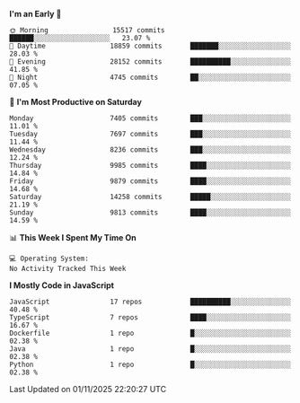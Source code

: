 <!--START_SECTION:waka-->
**I'm an Early 🐤** 

```text
🌞 Morning                15517 commits       ██████░░░░░░░░░░░░░░░░░░░   23.07 % 
🌆 Daytime                18859 commits       ███████░░░░░░░░░░░░░░░░░░   28.03 % 
🌃 Evening                28152 commits       ██████████░░░░░░░░░░░░░░░   41.85 % 
🌙 Night                  4745 commits        ██░░░░░░░░░░░░░░░░░░░░░░░   07.05 % 
```
📅 **I'm Most Productive on Saturday** 

```text
Monday                   7405 commits        ███░░░░░░░░░░░░░░░░░░░░░░   11.01 % 
Tuesday                  7697 commits        ███░░░░░░░░░░░░░░░░░░░░░░   11.44 % 
Wednesday                8236 commits        ███░░░░░░░░░░░░░░░░░░░░░░   12.24 % 
Thursday                 9985 commits        ████░░░░░░░░░░░░░░░░░░░░░   14.84 % 
Friday                   9879 commits        ████░░░░░░░░░░░░░░░░░░░░░   14.68 % 
Saturday                 14258 commits       █████░░░░░░░░░░░░░░░░░░░░   21.19 % 
Sunday                   9813 commits        ████░░░░░░░░░░░░░░░░░░░░░   14.59 % 
```


📊 **This Week I Spent My Time On** 

```text
💻 Operating System: 
No Activity Tracked This Week
```

**I Mostly Code in JavaScript** 

```text
JavaScript               17 repos            ██████████░░░░░░░░░░░░░░░   40.48 % 
TypeScript               7 repos             ████░░░░░░░░░░░░░░░░░░░░░   16.67 % 
Dockerfile               1 repo              █░░░░░░░░░░░░░░░░░░░░░░░░   02.38 % 
Java                     1 repo              █░░░░░░░░░░░░░░░░░░░░░░░░   02.38 % 
Python                   1 repo              █░░░░░░░░░░░░░░░░░░░░░░░░   02.38 % 
```




 Last Updated on 01/11/2025 22:20:27 UTC
<!--END_SECTION:waka-->

<!--
**likaiqiang/likaiqiang** is a ✨ _special_ ✨ repository because its `README.md` (this file) appears on your GitHub profile.

Here are some ideas to get you started:

- 🔭 I’m currently working on ...
- 🌱 I’m currently learning ...
- 👯 I’m looking to collaborate on ...
- 🤔 I’m looking for help with ...
- 💬 Ask me about ...
- 📫 How to reach me: ...
- 😄 Pronouns: ...
- ⚡ Fun fact: ...
-->
